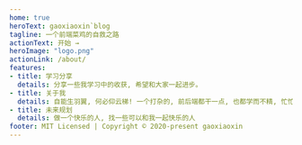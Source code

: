 ```yaml
---
home: true
heroText: gaoxiaoxin`blog
tagline: 一个前端菜鸡的自救之路
actionText: 开始 →
heroImage: "logo.png"
actionLink: /about/
features:
- title: 学习分享
  details: 分享一些我学习中的收获, 希望和大家一起进步。
- title: 关于我
  details: 自能生羽翼, 何必仰云梯! 一个打杂的, 前后端都干一点, 也都学而不精, 忙忙碌碌而碌碌无为。
- title: 未来规划
  details: 做一个快乐的人, 找一些可以和我一起快乐的人
footer: MIT Licensed | Copyright © 2020-present gaoxiaoxin
---
```

